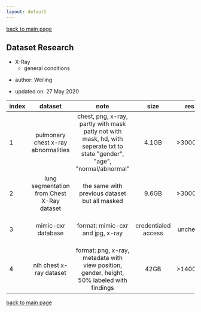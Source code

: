 ```yaml
---
layout: default
---
```


[back to main page](./)

## Dataset Research
  - X-Ray
    - general conditions
  
*   author: Weiling

*   updated on: 27 May 2020
  
|   index     | dataset     | note  | size | res | samples |link          |
| --------- |:----------:|:----------:|:----------:|:----------:|:----------:| -----:|
|1| pulmonary chest x-ray abnormalities   | chest, png, x-ray, partly with mask patly not with mask, hd, with seperate txt to state "gender", "age", "normal/abnormal" |  4.1GB | >3000px |139(with mask) + 663(without mask)|[https://www.kaggle.com/kmader/pulmonary-chest-xray-abnormalities](https://www.kaggle.com/kmader/pulmonary-chest-xray-abnormalities) | 
|2| lung segmentation from Chest X-Ray dataset   | the same with previous dataset but all masked |  9.6GB | >3000px | 346(abnormal) + 358(normal) |[https://www.kaggle.com/nikhilpandey360/chest-xray-masks-and-labels](https://www.kaggle.com/nikhilpandey360/chest-xray-masks-and-labels) | 
|3| mimic-cxr database      | format: mimic-cxr and jpg, x-ray |  credentialed access | uncheck |377,110 images+ 227,835 studies|[https://physionet.org/content/mimic-cxr/2.0.0/](https://physionet.org/content/mimic-cxr/2.0.0/) | 
|4| nih chest x-ray dataset      | format: png, x-ray, metadata with view position, gender, height, 50% labeled with findings |  42GB | >1400px |100,000 images|[https://www.kaggle.com/nih-chest-xrays/data](https://www.kaggle.com/nih-chest-xrays/data) | 


[back to main page](./)
